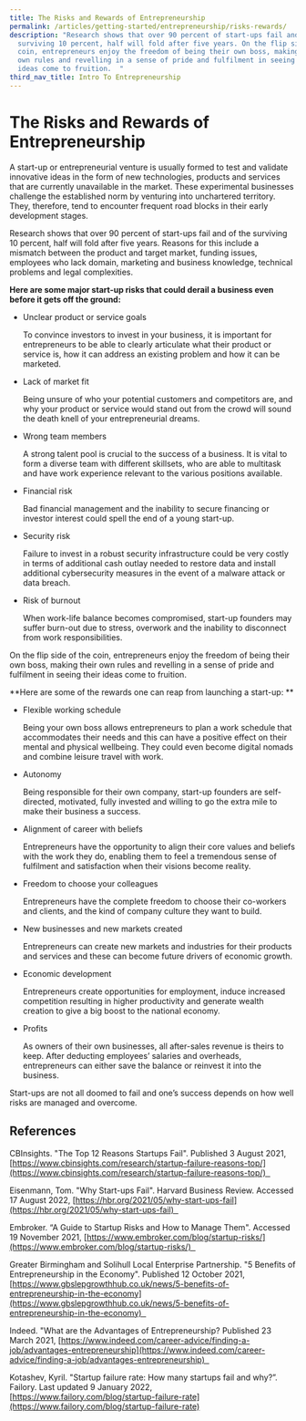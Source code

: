 ```yaml
---
title: The Risks and Rewards of Entrepreneurship
permalink: /articles/getting-started/entrepreneurship/risks-rewards/
description: "Research shows that over 90 percent of start-ups fail and of the
  surviving 10 percent, half will fold after five years. On the flip side of the
  coin, entrepreneurs enjoy the freedom of being their own boss, making their
  own rules and revelling in a sense of pride and fulfilment in seeing their
  ideas come to fruition.  "
third_nav_title: Intro To Entrepreneurship
---
```


# The Risks and Rewards of Entrepreneurship 

A start-up or entrepreneurial venture is usually formed to test and validate innovative ideas in the form of new technologies, products and services that are currently unavailable in the market. These experimental businesses challenge the established norm by venturing into unchartered territory. They, therefore, tend to encounter frequent road blocks in their early development stages.  

Research shows that over 90 percent of start\-ups fail and of the surviving 10 percent, half will fold after five years. Reasons for this include a mismatch between the product and target market, funding issues, employees who lack domain, marketing and business knowledge, technical problems and legal complexities. 

**Here are some major start-up risks that could derail a business even before it gets off the ground:** 

*   Unclear product or service goals 
    

	To convince investors to invest in your business, it is important for entrepreneurs to be able to clearly articulate what their product or service is, how it can address an existing problem and how it can be marketed.  

*   Lack of market fit 
    

	Being unsure of who your potential customers and competitors are, and why your product or service would stand out from the crowd will sound the death knell of your entrepreneurial dreams. 

*   Wrong team members 
    
	A strong talent pool is crucial to the success of a business. It is vital to form a diverse team with different skillsets, who are able to multitask and have work experience relevant to the various positions available. 

*   Financial risk 
    

	Bad financial management and the inability to secure financing or investor interest could spell the end of a young start-up. 

*   Security risk 
    

	Failure to invest in a robust security infrastructure could be very costly in terms of additional cash outlay needed to restore data and install additional cybersecurity measures in the event of a malware attack or data breach. 

*   Risk of burnout 
    

	When work-life balance becomes compromised, start-up founders may suffer burn-out due to stress, overwork and the inability to disconnect from work responsibilities. 

On the flip side of the coin, entrepreneurs enjoy the freedom of being their own boss, making their own rules and revelling in a sense of pride and fulfilment in seeing their ideas come to fruition.  

**Here are some of the rewards one can reap from launching a start-up: **

*   Flexible working schedule 
    

	Being your own boss allows entrepreneurs to plan a work schedule that accommodates their needs and this can have a positive effect on their mental and physical wellbeing. They could even become digital nomads and combine leisure travel with work. 

*   Autonomy 
    

	Being responsible for their own company, start-up founders are self-directed, motivated, fully invested and willing to go the extra mile to make their business a success.  

*   Alignment of career with beliefs 
    

	Entrepreneurs have the opportunity to align their core values and beliefs with the work they do, enabling them to feel a tremendous sense of fulfilment and satisfaction when their visions become reality.    

*   Freedom to choose your colleagues  
    

	Entrepreneurs have the complete freedom to choose their co-workers and clients, and the kind of company culture they want to build. 

*   New businesses and new markets created 
    

	Entrepreneurs can create new markets and industries for their products and services and these can become future drivers of economic growth. 

*   Economic development  
    

	Entrepreneurs create opportunities for employment, induce increased competition resulting in higher productivity and generate wealth creation to give a big boost to the national economy. 

*   Profits 
    

	As owners of their own businesses, all after-sales revenue is theirs to keep. After deducting employees’ salaries and overheads, entrepreneurs can either save the balance or reinvest it into the business. 

Start-ups are not all doomed to fail and one’s success depends on how well risks are managed and overcome. 

## References 

CBInsights. "The Top 12 Reasons Startups Fail". Published 3 August 2021, [https://www.cbinsights.com/research/startup-failure-reasons-top/](https://www.cbinsights.com/research/startup-failure-reasons-top/)  

Eisenmann, Tom. "Why Start-ups Fail". Harvard Business Review. Accessed 17 August 2022, [https://hbr.org/2021/05/why-start-ups-fail](https://hbr.org/2021/05/why-start-ups-fail)  

Embroker. “A Guide to Startup Risks and How to Manage Them". Accessed 19 November 2021, [https://www.embroker.com/blog/startup-risks/](https://www.embroker.com/blog/startup-risks/)  

Greater Birmingham and Solihull Local Enterprise Partnership. "5 Benefits of Entrepreneurship in the Economy". Published 12 October 2021, [https://www.gbslepgrowthhub.co.uk/news/5-benefits-of-entrepreneurship-in-the-economy](https://www.gbslepgrowthhub.co.uk/news/5-benefits-of-entrepreneurship-in-the-economy)  

Indeed. "What are the Advantages of Entrepreneurship? Published 23 March 2021, [https://www.indeed.com/career-advice/finding-a-job/advantages-entrepreneurship](https://www.indeed.com/career-advice/finding-a-job/advantages-entrepreneurship)  

Kotashev, Kyril. "Startup failure rate: How many startups fail and why?”. Failory. Last updated 9 January 2022, [https://www.failory.com/blog/startup-failure-rate](https://www.failory.com/blog/startup-failure-rate)